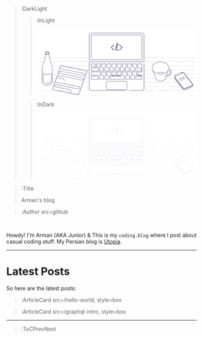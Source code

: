 > :DarkLight
> > :InLight
> >
> > ![banner](/img/cb-banner.svg)
>
> > :InDark
> >
> > ![banner](/img/cb-banner-dark.svg)

> :Title
>
> Arman's blog

> :Author src=github

<br>

Howdy! I'm Arman (AKA Junior) & This is my `coding.blog` where I post about casual coding stuff. My Persian blog is [Utopia](http://armanjafarnezhad.ir/blog).

---

# Latest Posts

So here are the latest posts:

> :ArticleCard src=/hello-world, style=box

> :ArticleCard src=/graphql-intro, style=box

---


> :ToCPrevNext
